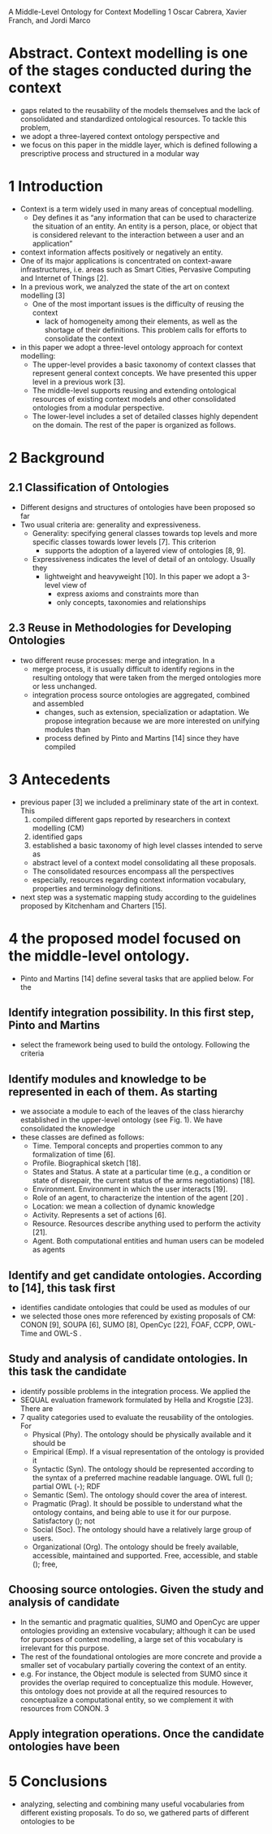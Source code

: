 A Middle-Level Ontology for Context Modelling 1
Oscar Cabrera, Xavier Franch, and Jordi Marco

# Abstract. Context modelling is one of the stages conducted during the context

* gaps related to the reusability of the models themselves and the lack of
  consolidated and standardized ontological resources. To tackle this problem,
* we adopt a three-layered context ontology perspective and
* we focus on this paper in the middle layer, which is
  defined following a prescriptive process and structured in a modular way

# 1 Introduction

* Context is a term widely used in many areas of conceptual modelling.
  * Dey defines it as “any information that can be used to characterize the
    situation of an entity. An entity is a person, place, or object that is
    considered relevant to the interaction between a user and an application”
* context information affects positively or negatively an entity.
* One of its major applications is concentrated on context-aware
  infrastructures, i.e.  areas such as Smart Cities, Pervasive Computing and
  Internet of Things [2].
* In a previous work, we analyzed the state of the art on context modelling [3]
  * One of the most important issues is the difficulty of reusing the context
    * lack of homogeneity among their elements, as well as the shortage of their
      definitions. This problem calls for efforts to consolidate the context
* in this paper we adopt a three-level ontology approach for context modelling:
  * The upper-level provides a basic taxonomy of context classes that represent
    general context concepts. We have presented this upper level in a previous
    work [3].
  * The middle-level supports reusing and extending ontological resources of
    existing context models and other consolidated ontologies from a modular
    perspective.
  * The lower-level includes a set of detailed classes highly dependent on the
    domain.
  The rest of the paper is organized as follows.

# 2 Background

## 2.1 Classification of Ontologies

* Different designs and structures of ontologies have been proposed so far
* Two usual criteria are: generality and expressiveness.
  * Generality: specifying general classes towards top levels and more specific
    classes towards lower levels [7].  This criterion
    * supports the adoption of a layered view of ontologies [8, 9].
  * Expressiveness indicates the level of detail of an ontology. Usually they
    * lightweight and heavyweight [10]. In this paper we adopt a 3-level view of
      * express axioms and constraints more than
      * only concepts, taxonomies and relationships

## 2.3 Reuse in Methodologies for Developing Ontologies

* two different reuse processes: merge and integration. In a
  * merge process, it is usually difficult to identify regions in the resulting
    ontology that were taken from the merged ontologies more or less unchanged.
  * integration process source ontologies are aggregated, combined and assembled
    * changes, such as extension, specialization or adaptation. We propose
      integration because we are more interested on unifying modules than
    * process defined by Pinto and Martins [14] since they have compiled

# 3 Antecedents

* previous paper [3] we included a preliminary state of the art in context. This
  1. compiled different gaps reported by researchers in context modelling (CM)
  1. identified gaps
  1. established a basic taxonomy of high level classes intended to serve as
    * abstract level of a context model consolidating all these proposals.
    * The consolidated resources encompass all the perspectives
    * especially, resources regarding context information vocabulary, properties
      and terminology definitions.
* next step was a systematic mapping study
  according to the guidelines proposed by Kitchenham and Charters [15].

# 4 the proposed model focused on the middle-level ontology.

* Pinto and Martins [14] define several tasks that are applied below. For the

## Identify integration possibility. In this first step, Pinto and Martins

* select the framework being used to build the ontology. Following the criteria

## Identify modules and knowledge to be represented in each of them. As starting

* we associate a module to each of the leaves of the class hierarchy established
  in the upper-level ontology (see Fig. 1). We have consolidated the knowledge
* these classes are defined as follows:
  * Time. Temporal concepts and properties common to any formalization of time [6].
  * Profile. Biographical sketch [18].
  * States and Status. A state at a particular time (e.g., a condition or state
    of disrepair, the current status of the arms negotiations) [18].
  * Environment. Environment in which the user interacts [19].
  * Role of an agent, to characterize the intention of the agent [20] .
  * Location: we mean a collection of dynamic knowledge
  * Activity. Represents a set of actions [6].
  * Resource. Resources describe anything used to perform the activity [21].
  * Agent. Both computational entities and human users can be modeled as agents

## Identify and get candidate ontologies. According to [14], this task first

* identifies candidate ontologies that could be used as modules of our
*  we selected those ones more referenced by existing proposals of CM:
  CONON [9], SOUPA [6], SUMO [8], OpenCyc [22], FOAF, CCPP, OWL-Time and OWL-S .

## Study and analysis of candidate ontologies. In this task the candidate

* identify possible problems in the integration process. We applied the
* SEQUAL evaluation framework formulated by Hella and Krogstie [23]. There are
* 7 quality categories used to evaluate the reusability of the ontologies. For
  * Physical (Phy). The ontology should be physically available and it should be
  * Empirical (Emp). If a visual representation of the ontology is provided it
  * Syntactic (Syn). The ontology should be represented according to the syntax
    of a preferred machine readable language. OWL full (); partial OWL (-); RDF
  * Semantic (Sem). The ontology should cover the area of interest.
  * Pragmatic (Prag). It should be possible to understand what the ontology
    contains, and being able to use it for our purpose. Satisfactory (); not
  * Social (Soc). The ontology should have a relatively large group of users.
  * Organizational (Org). The ontology should be freely available, accessible,
    maintained and supported. Free, accessible, and stable (); free,

## Choosing source ontologies. Given the study and analysis of candidate

* In the semantic and pragmatic qualities, SUMO and OpenCyc are upper ontologies
  providing an extensive vocabulary; although it can be used for purposes of
  context modelling, a large set of this vocabulary is irrelevant for this
  purpose.
* The rest of the foundational ontologies are more concrete and provide a
  smaller set of vocabulary partially covering the context of an entity.
* e.g. For instance, the Object module is selected from SUMO since it provides
  the overlap required to conceptualize this module. However, this ontology does
  not provide at all the required resources to conceptualize a computational
  entity, so we complement it with resources from CONON.  3

## Apply integration operations. Once the candidate ontologies have been

# 5 Conclusions

* analyzing, selecting and combining many useful vocabularies from different
  existing proposals. To do so, we gathered parts of different ontologies to be

